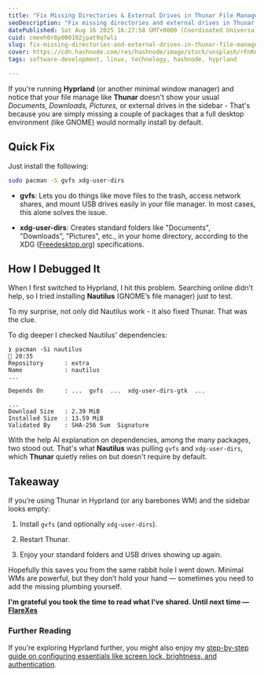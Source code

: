 ```yaml
---
title: "Fix Missing Directories & External Drives in Thunar File Manager on Hyprland"
seoDescription: "Fix missing directories and external drives in Thunar on Hyprland by installing gvfs and xdg-user-dirs for a complete experience"
datePublished: Sat Aug 16 2025 16:27:58 GMT+0000 (Coordinated Universal Time)
cuid: cmeeh0r8p000102jpat9q7wli
slug: fix-missing-directories-and-external-drives-in-thunar-file-manager-on-hyprland
cover: https://cdn.hashnode.com/res/hashnode/image/stock/unsplash/rFnKnVz6XmQ/upload/74616ca77af3624e4c31dc83e755135a.jpeg
tags: software-development, linux, technology, hashnode, hyprland

---
```


If you're running **Hyprland** (or another minimal window manager) and notice that your file manage like **Thunar** doesn't show your usual *Documents, Downloads, Pictures,* or external drives in the sidebar - That's because you are simply missing a couple of packages that a full desktop environment (like GNOME) would normally install by default.

## Quick Fix

Just install the following:

```bash
sudo pacman -S gvfs xdg-user-dirs
```

* **gvfs**: Lets you do things like move files to the trash, access network shares, and mount USB drives easily in your file manager. In most cases, this alone solves the issue.
    
* **xdg-user-dirs**: Creates standard folders like "Documents", "Downloads", "Pictures", etc., in your home directory, according to the XDG ([Freedesktop.org](http://Freedesktop.org)) specifications.
    

## How I Debugged It

When I first switched to Hyprland, I hit this problem. Searching online didn’t help, so I tried installing **Nautilus** (GNOME’s file manager) just to test.

To my surprise, not only did Nautilus work - it also fixed Thunar. That was the clue.

To dig deeper I checked Nautilus' dependencies:

```plaintext
❯ pacman -Si nautilus                                                                                                             20:35 
Repository      : extra
Name            : nautilus
...

Depends On      : ...  gvfs  ...  xdg-user-dirs-gtk  ...

...
Download Size   : 2.39 MiB
Installed Size  : 13.59 MiB
Validated By    : SHA-256 Sum  Signature
```

With the help AI explanation on dependencies, among the many packages, two stood out. That's what **Nautilus** was pulling `gvfs` and `xdg-user-dirs`, which **Thunar** quietly relies on but doesn't require by default.

## Takeaway

If you’re using Thunar in Hyprland (or any barebones WM) and the sidebar looks empty:

1. Install `gvfs` (and optionally `xdg-user-dirs`).
    
2. Restart Thunar.
    
3. Enjoy your standard folders and USB drives showing up again.
    

Hopefully this saves you from the same rabbit hole I went down. Minimal WMs are powerful, but they don’t hold your hand — sometimes you need to add the missing plumbing yourself.

**I'm grateful you took the time to read what I've shared. Until next time —** [**FlareXes**](https://www.linkedin.com/in/flarexes/)

### **Further Reading**

  
If you’re exploring Hyprland further, you might also enjoy my [step-by-step guide on configuring essentials like screen lock, brightness, and authentication](https://flarexes.com/hyprland-getting-started-configure-screen-lock-brightness-volume-authentication-and-more).